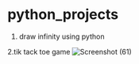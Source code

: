 # python_projects
1. draw infinity using python

2.tik tack toe game
![Screenshot (61)](https://user-images.githubusercontent.com/91751510/160793207-c702cb96-256a-4f74-9ad7-a9250abd604a.png)
